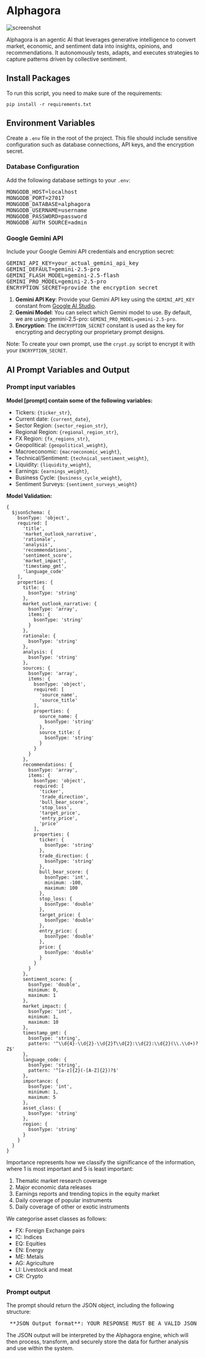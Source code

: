 # Alphagora
![screenshot](img/banner.png)

Alphagora is an agentic AI that leverages generative intelligence to convert market, economic, and sentiment data into insights, opinions, and recommendations. It autonomously tests, adapts, and executes strategies to capture patterns driven by collective sentiment.

## Install Packages
To run this script, you need to make sure of the requirements:

`pip install -r requirements.txt`


## Environment Variables
Create a `.env` file in the root of the project. This file should include sensitive configuration such as database connections, API keys, and the encryption secret.

### Database Configuration
Add the following database settings to your `.env`:

<pre>
MONGODB_HOST=localhost
MONGODB_PORT=27017
MONGODB_DATABASE=alphagora
MONGODB_USERNAME=username
MONGODB_PASSWORD=password
MONGODB_AUTH_SOURCE=admin
</pre>

### Google Gemini API
Include your Google Gemini API credentials and encryption secret:

<pre>
GEMINI_API_KEY=your_actual_gemini_api_key
GEMINI_DEFAULT=gemini-2.5-pro
GEMINI_FLASH_MODEL=gemini-2.5-flash
GEMINI_PRO_MODEL=gemini-2.5-pro
ENCRYPTION_SECRET=provide_the_encryption_secret
</pre>

1. **Gemini API Key**: Provide your Gemini API key using the ```GEMINI_API_KEY``` constant from [Google AI Studio](https://aistudio.google.com). 
2. **Gemini Model**: You can select which Gemini model to use. By default, we are using gemini-2.5-pro: ```GEMINI_PRO_MODEL=gemini-2.5-pro```.
3. **Encryption**: The ```ENCRYPTION_SECRET``` constant is used as the key for encrypting and decrypting our proprietary prompt designs.

Note: To create your own prompt, use the `crypt.py` script to encrypt it with your `ENCRYPTION_SECRET`.

## AI Prompt Variables and Output

### Prompt input variables

**Model [prompt] contain some of the following variables:**

- Tickers: `{ticker_str}`,
- Current date: `{current_date}`,
- Sector Region: `{sector_region_str}`,
- Regional Region: `{regional_region_str}`,
- FX Region: `{fx_regions_str}`,
- Geopolitical: `{geopolitical_weight}`,
- Macroeconomic: `{macroeconomic_weight}`,
- Technical/Sentiment: `{technical_sentiment_weight}`,
- Liquidity: `{liquidity_weight}`,
- Earnings: `{earnings_weight}`,
- Business Cycle: `{business_cycle_weight}`,
- Sentiment Surveys: `{sentiment_surveys_weight}`

**Model Validation:**

```
{
  $jsonSchema: {
    bsonType: 'object',
    required: [
      'title',
      'market_outlook_narrative',
      'rationale',
      'analysis',
      'recommendations',
      'sentiment_score',
      'market_impact',
      'timestamp_gmt',
      'language_code'
    ],
    properties: {
      title: {
        bsonType: 'string'
      },
      market_outlook_narrative: {
        bsonType: 'array',
        items: {
          bsonType: 'string'
        }
      },
      rationale: {
        bsonType: 'string'
      },
      analysis: {
        bsonType: 'string'
      },
      sources: {
        bsonType: 'array',
        items: {
          bsonType: 'object',
          required: [
            'source_name',
            'source_title'
          ],
          properties: {
            source_name: {
              bsonType: 'string'
            },
            source_title: {
              bsonType: 'string'
            }
          }
        }
      },
      recommendations: {
        bsonType: 'array',
        items: {
          bsonType: 'object',
          required: [
            'ticker',
            'trade_direction',
            'bull_bear_score',
            'stop_loss',
            'target_price',
            'entry_price',
            'price'
          ],
          properties: {
            ticker: {
              bsonType: 'string'
            },
            trade_direction: {
              bsonType: 'string'
            },
            bull_bear_score: {
              bsonType: 'int',
              minimum: -100,
              maximum: 100
            },
            stop_loss: {
              bsonType: 'double'
            },
            target_price: {
              bsonType: 'double'
            },
            entry_price: {
              bsonType: 'double'
            },
            price: {
              bsonType: 'double'
            }
          }
        }
      },
      sentiment_score: {
        bsonType: 'double',
        minimum: 0,
        maximum: 1
      },
      market_impact: {
        bsonType: 'int',
        minimum: 1,
        maximum: 10
      },
      timestamp_gmt: {
        bsonType: 'string',
        pattern: '^\\d{4}-\\d{2}-\\d{2}T\\d{2}:\\d{2}:\\d{2}(\\.\\d+)?Z$'
      },
      language_code: {
        bsonType: 'string',
        pattern: '^[a-z]{2}(-[A-Z]{2})?$'
      },
      importance: {
        bsonType: 'int',
        minimum: 1,
        maximum: 5
      },
      asset_class: {
        bsonType: 'string'
      },
      region: {
        bsonType: 'string'
      }
    }
  }
}
```

Importance represents how we classify the significance of the information, where 1 is most important and 5 is least important:

1. Thematic market research coverage
2. Major economic data releases
3. Earnings reports and trending topics in the equity market
4. Daily coverage of popular instruments
5. Daily coverage of other or exotic instruments

We categorise asset classes as follows:

- FX: Foreign Exchange pairs
- IC: Indices
- EQ: Equities
- EN: Energy
- ME: Metals
- AG: Agriculture
- LI: Livestock and meat
- CR: Crypto

### Prompt output

The prompt should return the JSON object, including the following structure:
<pre>
 **JSON Output format**: YOUR RESPONSE MUST BE A VALID JSON OBJECT. DO NOT INCLUDE ANY ADDITIONAL TEXT OR EXPLANATIONS. With this exact structure: [title] as a string, [market_outlook_narrative] as an array of strings. [rationale] as a string. [market_impact] as an integer. [analysis] as a string in HTML format. [sources] as an array of objects, where each object has, [source_name] as strong, [source_title] as a string, and [source_url] as a string. On the same level as [sources], [recommendations] as an array of objects, where each object has, [ticker] as a string, [trade_direction] as string, [bull_bear_score] as integer.
</pre>

The JSON output will be interpreted by the Alphagora engine, which will then process, transform, and securely store the data for further analysis and use within the system.